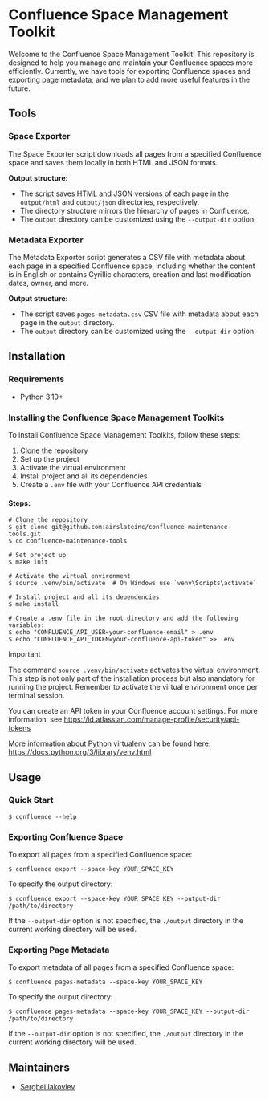 # Confluence Space Management Toolkit

Welcome to the Confluence Space Management Toolkit! This repository is designed
to help you manage and maintain your Confluence spaces more efficiently. Currently,
we have tools for exporting Confluence spaces and exporting page metadata, and
we plan to add more useful features in the future.

## Tools

### Space Exporter

The Space Exporter script downloads all pages from a specified Confluence space
and saves them locally in both HTML and JSON formats.

**Output structure:**

- The script saves HTML and JSON versions of each page in the `output/html`
  and `output/json` directories, respectively.
- The directory structure mirrors the hierarchy of pages in Confluence.
- The `output` directory can be customized using the `--output-dir` option.

### Metadata Exporter

The Metadata Exporter script generates a CSV file with metadata about each page
in a specified Confluence space, including whether the content is in English or
contains Cyrillic characters, creation and last modification dates, owner, and
more.

**Output structure:**

- The script saves `pages-metadata.csv` CSV file with metadata about each page
  in the `output` directory.
- The `output` directory can be customized using the `--output-dir` option.

## Installation

###  Requirements

- Python 3.10+

### Installing the Confluence Space Management Toolkits

To install Confluence Space Management Toolkits, follow these steps:

1. Clone the repository
2. Set up the project
3. Activate the virtual environment
4. Install project and all its dependencies
5. Create a `.env` file with your Confluence API credentials

#### Steps:

```shell
# Clone the repository
$ git clone git@github.com:airslateinc/confluence-maintenance-tools.git
$ cd confluence-maintenance-tools

# Set project up
$ make init

# Activate the virtual environment
$ source .venv/bin/activate  # On Windows use `venv\Scripts\activate`

# Install project and all its dependencies
$ make install

# Create a .env file in the root directory and add the following variables:
$ echo "CONFLUENCE_API_USER=your-confluence-email" > .env
$ echo "CONFLUENCE_API_TOKEN=your-confluence-api-token" >> .env
```

> [!IMPORTANT]
> The command `source .venv/bin/activate` activates the virtual
> environment. This step is not only part of the installation
> process but also mandatory for running the project. Remember
> to activate the virtual environment once per terminal session.

You can create an API token in your Confluence account settings. For more
information,  see https://id.atlassian.com/manage-profile/security/api-tokens

More information about Python virtualenv can be found here:
https://docs.python.org/3/library/venv.html

## Usage

### Quick Start

```shell
$ confluence --help
```

### Exporting Confluence Space

To export all pages from a specified Confluence space:

```shell
$ confluence export --space-key YOUR_SPACE_KEY
```

To specify the output directory:

```shell
$ confluence export --space-key YOUR_SPACE_KEY --output-dir /path/to/directory
```

If the `--output-dir` option is not specified, the `./output` directory in the
current working directory will be used.

### Exporting Page Metadata

To export metadata of all pages from a specified Confluence space:

```shell
$ confluence pages-metadata --space-key YOUR_SPACE_KEY
```

To specify the output directory:

```shell
$ confluence pages-metadata --space-key YOUR_SPACE_KEY --output-dir /path/to/directory
```

If the `--output-dir` option is not specified, the `./output` directory in the
current working directory will be used.

## Maintainers

- [Serghei Iakovlev](https://github.com/sergeyklay)
